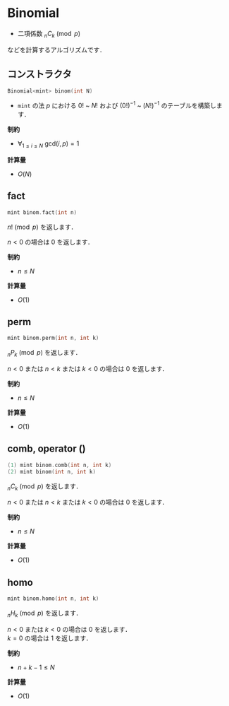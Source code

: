 # Binomial

- 二項係数 $_n C _k \pmod{p}$

などを計算するアルゴリズムです．

## コンストラクタ

```cpp
Binomial<mint> binom(int N)
```

- `mint` の法 $p$ における $0!$ ~ $N!$ および $(0!)^{-1}$ ~ $(N!)^{-1}$ のテーブルを構築します．

**制約**

- $\forall_{1 \leq i \leq N} ~ \mathrm{gcd} (i, p) = 1$

**計算量**

- $O(N)$

## fact

```cpp
mint binom.fact(int n)
```

$n! \pmod{p}$ を返します．

$n < 0$ の場合は $0$ を返します．

**制約**

- $n \leq N$

**計算量**

- $O(1)$

## perm

```cpp
mint binom.perm(int n, int k)
```

$_n P _k \pmod{p}$ を返します．

$n < 0$ または $n < k$ または $k < 0$ の場合は $0$ を返します．

**制約**

- $n \leq N$

**計算量**

- $O(1)$

## comb, operator ()

```cpp
(1) mint binom.comb(int n, int k)
(2) mint binom(int n, int k)
```

$_n C _k \pmod{p}$ を返します．

$n < 0$ または $n < k$ または $k < 0$ の場合は $0$ を返します．

**制約**

- $n \leq N$

**計算量**

- $O(1)$

## homo

```cpp
mint binom.homo(int n, int k)
```

$_n H _k \pmod{p}$ を返します．

$n < 0$ または $k < 0$ の場合は $0$ を返します．<br>
$k = 0$ の場合は $1$ を返します．

**制約**

- $n + k - 1 \leq N$

**計算量**

- $O(1)$